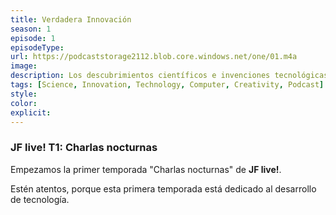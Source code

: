 ```yaml
---
title: Verdadera Innovación
season: 1
episode: 1
episodeType:
url: https://podcaststorage2112.blob.core.windows.net/one/01.m4a
image:
description: Los descubrimientos científicos e invenciones tecnológicas parece que siguen acelerado. Tan solo basta con observar el número de artículos de investigación y registros de patentes de los años recientes. Pero... ¿Ese conocimiento que se genera es de verdad innovador?
tags: [Science, Innovation, Technology, Computer, Creativity, Podcast]
style:
color:
explicit:
---
```




### JF live! T1: Charlas nocturnas
Empezamos la primer temporada "Charlas nocturnas" de **JF live!**.

Estén atentos, porque esta primera temporada está dedicado al desarrollo de tecnología.
